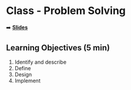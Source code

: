 <!-- .slide: data-background="./Images/header.svg" data-background-repeat="none" data-background-size="40% 40%" data-background-position="center 10%" class="header" -->
# Class - Problem Solving

<!-- Put a link to the slides so that students can find them -->

➡️ [**Slides**](https://docs.google.com/presentation/d/1wvaLm9HQB4q-15VhU3t-ZbR_xbIw1PiWdjzSvsoIoxQ/edit?usp=sharing)

<!-- > -->


## Learning Objectives (5 min)

1. Identify and describe
1. Define
1. Design
1. Implement
